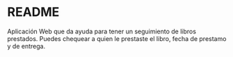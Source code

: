# README

Aplicación Web que da ayuda para tener un seguimiento de libros prestados. Puedes chequear a quien le prestaste el libro, fecha de prestamo y de entrega.
